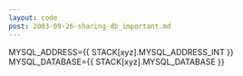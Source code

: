 ```yaml
---
layout: code
post: 2003-09-26-sharing-db_important.md
---
```



MYSQL_ADDRESS=&#123;&#123; STACK[xyz].MYSQL_ADDRESS_INT &#125;&#125;
MYSQL_DATABASE=&#123;&#123; STACK[xyz].MYSQL_DATABASE &#125;&#125;
